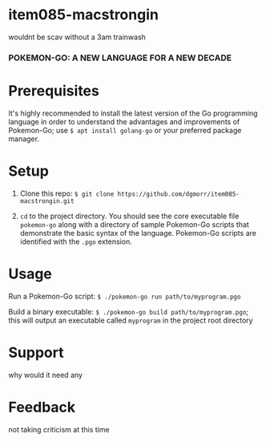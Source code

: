 # item085-macstrongin
wouldnt be scav without a 3am trainwash

### POKEMON-GO: A NEW LANGUAGE FOR A NEW DECADE

# Prerequisites

It's highly recommended to install the latest version of the Go programming language in order to understand the advantages and improvements of Pokemon-Go; use `$ apt install golang-go` or your preferred package manager.

# Setup

1) Clone this repo: `$ git clone https://github.com/dgmorr/item085-macstrongin.git`

2) `cd` to the project directory. You should see the core executable file `pokemon-go` along with a directory of sample Pokemon-Go scripts that demonstrate the basic syntax of the language. Pokemon-Go scripts are identified with the `.pgo` extension.

# Usage

Run a Pokemon-Go script: `$ ./pokemon-go run path/to/myprogram.pgo`

Build a binary executable: `$ ./pokemon-go build path/to/myprogram.pgo`; this will output an executable called `myprogram` in the project root directory

# Support

why would it need any

# Feedback

not taking criticism at this time

